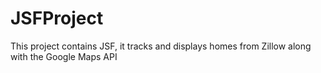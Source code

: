 JSFProject
==========

This project contains JSF, it tracks and displays homes from Zillow along with the Google Maps API
